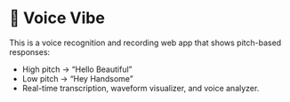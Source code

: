 # 🎤 Voice Vibe

This is a voice recognition and recording web app that shows pitch-based responses:
- High pitch → “Hello Beautiful”
- Low pitch → “Hey Handsome”
- Real-time transcription, waveform visualizer, and voice analyzer.
